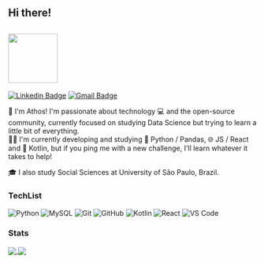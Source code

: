 ## Hi there!
## <img src="https://images.squarespace-cdn.com/content/v1/58f1f97bebbd1aeb69f1482a/1563294631601-ZC8YVSXWZ1UABRWAMNG5/ke17ZwdGBToddI8pDm48kPJXHKy2-mnvrsdpGQjlhod7gQa3H78H3Y0txjaiv_0fDoOvxcdMmMKkDsyUqMSsMWxHk725yiiHCCLfrh8O1z5QHyNOqBUUEtDDsRWrJLTmNhTL1csF4IG5y-qj70Wo08mNhyC0Li-nnGmSWmu-RPzBQHhRD1i-jLysqaC42N26/waving-giraffe.gif" width="100px">

[![Linkedin Badge](https://img.shields.io/badge/-LinkedIn-blue?style=flat&logo=Linkedin&logoColor=white&link=https://www.linkedin.com/in/athos-sampayo-70a0001b1/)](https://www.linkedin.com/in/athos-sampayo-70a0001b1/)
[![Gmail Badge](https://img.shields.io/badge/-Email-c14438?style=flat&logo=Gmail&logoColor=white&link=mailto:athos.s.sampayo@gmail.com)](mailto:athos.s.sampayo@gmail.com)

 🏃 I'm Athos! I'm passionate about technology 💻 and the open-source community, currently focused on studying Data Science but trying to learn a little bit of everything.
 <br>
 👨‍💻 I'm currently developing and studying 🐍 Python / Pandas, 🌐 JS / React and 📱 Kotlin, but if you ping me with a new challenge, I'll learn whatever it takes to help!

 🎓 I also study Social Sciences at University of São Paulo, Brazil.

### TechList
![Python](https://img.shields.io/badge/-Python-3776AB?style=flat-square&logo=Python&logoColor=white)
![MySQL](https://img.shields.io/badge/-MySQL-blueviolet?style=flat-square&logo=mysql&logoColor=white)
![Git](https://img.shields.io/badge/-Git-orange?style=flat-square&logo=git&logoColor=white)
![GitHub](https://img.shields.io/badge/-GitHub-181717?style=flat-square&logo=github&logoColor=white)
![Kotlin](https://img.shields.io/badge/-Kotlin-brightgreen?style=flat-square&logo=kotlin&logoColor=white)
![React](https://img.shields.io/badge/-React-3b2e5a?style=flat-square&logo=react&logoColor=white)
![VS Code](https://img.shields.io/badge/-VSCode-%23007ACC?style=flat-square&logo=visual-studio-code&logoColor=white)
### Stats

<a href="https://github.com/athossampayo">
  <img align="center" src="https://github-readme-stats.vercel.app/api?username=athossampayo&show_icons=true&theme=radical" />
</a>
<a href="https://github.com/athossampayo">
  <img align="center" src="https://github-readme-stats.vercel.app/api/top-langs/?username=athossampayo&layout=compact" />
</a>
